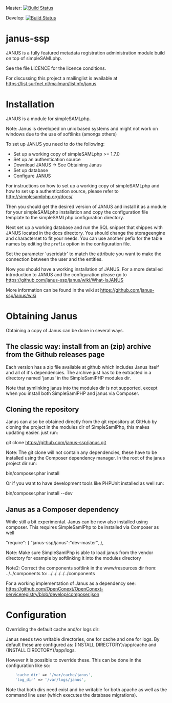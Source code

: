 Master: [![Build Status](https://travis-ci.org/janus-ssp/janus.png?branch=master)](https://travis-ci.org/janus-ssp/janus)

Develop: [![Build Status](https://travis-ci.org/janus-ssp/janus.png?branch=develop)](https://travis-ci.org/janus-ssp/janus)

janus-ssp
=========

JANUS is a fully featured metadata registration administration module build on top of simpleSAMLphp.


See the file LICENCE for the licence conditions.


For discussing this project a mailinglist is available at https://list.surfnet.nl/mailman/listinfo/janus


Installation
============

JANUS is a module for simpleSAMLphp.

Note: Janus is developed on unix based systems and might not work on windows due to the use of softlinks (amongs others)

To set up JANUS you need to do the following:

  * Set up a working copy of simpleSAMLphp >= 1.7.0
  * Set up an authentication source
  * Download JANUS -> See Obtaining Janus
  * Set up database
  * Configure JANUS

For instructions on how to set up a working copy of simpleSAMLphp and how to
set up a authentication source, please refer to http://simplesamlphp.org/docs/

Then you should get the desired version of JANUS and install it as a module for
your simpleSAMLphp installation and copy the configuration file template to the
simpleSAMLphp configuration directory.

Next set up a working database and run the SQL snippet that shippes with JANUS
located in the docs directory. You should change the storageengine and
characterset to fit your needs. You can use another pefix for the table names
by editing the `prefix` option in the configuration file.

Set the parameter 'useridattr' to match the attribute you want
to make the connection between the user and the entities.

Now you should have a working installation of JANUS. For a more detailed
introduction to JANUS and the configuration please go to
https://github.com/janus-ssp/janus/wiki/What-IsJANUS

More information can be found in the wiki at https://github.com/janus-ssp/janus/wiki

Obtaining Janus
===============
Obtaining a copy of Janus can be done in several ways.

The classic way: install from an (zip) archive from the Github releases page
----------------------------------------------------------------------------

Each version has a zip file available at github which includes Janus itself and all of it's dependencies.
The archive just has to be extracted in a directory named 'janus' in the SimpleSamlPHP modules dir.

Note that symlinking janus into the modules dir is not supported, except when you install both SimpleSamlPHP and
janus via Composer.

Cloning the repository
----------------------

Janus can also be obtained directly from the git repository at GitHub
by cloning the project in the modules dir of SimpleSamlPhp, this makes updating easier. just run:

git clone https://github.com/janus-ssp/janus.git

Note: The git clone will not contain any dependencies, these have to be installed using the Composer dependency manager.
In the root of the janus project dir run:

bin/composer.phar install

Or if you want to have development tools like PHPUnit installed as well run:

bin/composer.phar install --dev

Janus as a Composer dependency
------------------------------------

While still a bit experimental. Janus can be now also installed using composer. This requires SimpleSamlPhp to be
installed via Composer as well


"require": {
    "janus-ssp/janus":"dev-master",
},

Note: Make sure SimpleSamlPhp is able to load janus from the vendor directory for example by softlinking it into
the modules directory

Note2: Correct the components softlink in the www/resources dir from:
 ../../components
to:
../../../../../components

For a working implementation of Janus as a dependency see:
https://github.com/OpenConext/OpenConext-serviceregistry/blob/develop/composer.json

Configuration
=============

Overriding the default cache and/or logs dir:

Janus needs two writable directories, one for cache and one for logs.
By default these are configured as: {INSTALL DIRECTORY}/app/cache and {INSTALL DIRECTORY}/app/logs.

However it is possible to override these. This can be done in the configuration like so:

```php
    'cache_dir' => '/var/cache/janus',
    'log_dir' => '/var/logs/janus',
```

Note that both dirs need exist and be writable for both apache as well as the command line user
(which executes the database migrations).
